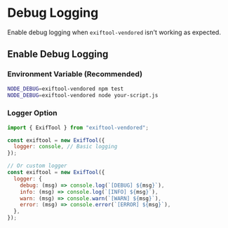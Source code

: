 # Debug Logging

Enable debug logging when `exiftool-vendored` isn't working as expected.

## Enable Debug Logging

### Environment Variable (Recommended)

```bash
NODE_DEBUG=exiftool-vendored npm test
NODE_DEBUG=exiftool-vendored node your-script.js
```

### Logger Option

```javascript
import { ExifTool } from "exiftool-vendored";

const exiftool = new ExifTool({
  logger: console, // Basic logging
});

// Or custom logger
const exiftool = new ExifTool({
  logger: {
    debug: (msg) => console.log(`[DEBUG] ${msg}`),
    info: (msg) => console.log(`[INFO] ${msg}`),
    warn: (msg) => console.warn(`[WARN] ${msg}`),
    error: (msg) => console.error(`[ERROR] ${msg}`),
  },
});
```
